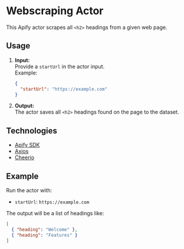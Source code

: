 # Webscraping Actor

This Apify actor scrapes all `<h2>` headings from a given web page.

## Usage

1. **Input:**  
   Provide a `startUrl` in the actor input.  
   Example:
   ```json
   {
     "startUrl": "https://example.com"
   }
   ```

2. **Output:**  
   The actor saves all `<h2>` headings found on the page to the dataset.

## Technologies

- [Apify SDK](https://sdk.apify.com/)
- [Axios](https://axios-http.com/)
- [Cheerio](https://cheerio.js.org/)

## Example

Run the actor with:
- `startUrl`: `https://example.com`

The output will be a list of headings like:
```json
[
  { "heading": "Welcome" },
  { "heading": "Features" }
]
```